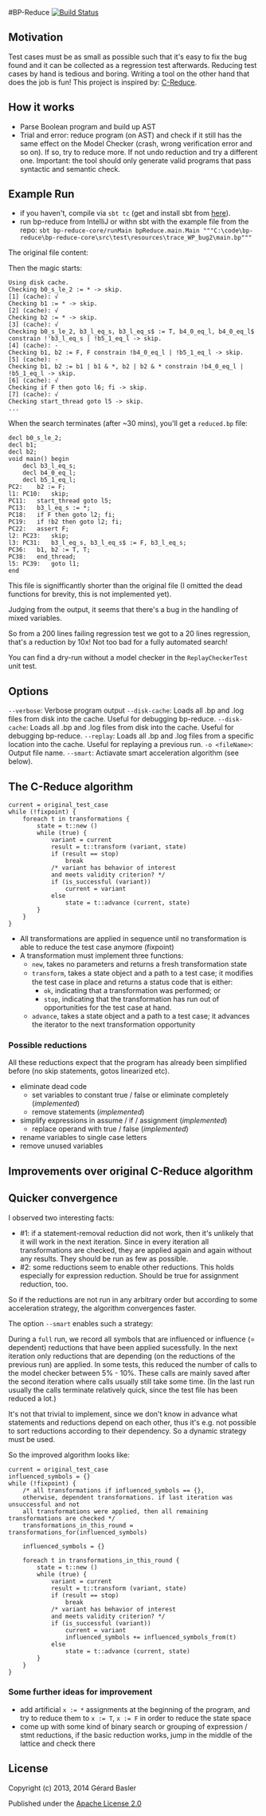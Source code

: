 #BP-Reduce [![Build Status](https://travis-ci.org/gbasler/bp-reduce.png?branch=master)](https://travis-ci.org/gbasler/bp-reduce)

## Motivation

Test cases must be as small as possible such that it's easy to fix the bug found and it can be collected
as a regression test afterwards.
Reducing test cases by hand is tedious and boring. Writing a tool on the other hand that does the job is fun!
This project is inspired by:
[C-Reduce](http://embed.cs.utah.edu/creduce/).

## How it works

* Parse Boolean program and build up AST
* Trial and error: reduce program (on AST) and check if it still has the same effect on the Model Checker
(crash, wrong verification error and so on). If so, try to reduce more. If not undo reduction and try a different one.
Important: the tool should only generate valid programs that pass syntactic and semantic check.

## Example Run

- if you haven't, compile via `sbt tc` (get and install sbt from [here](http://www.scala-sbt.org/)).
- run bp-reduce from IntelliJ or withn sbt with the example file from the repo:
`sbt bp-reduce-core/runMain bpReduce.main.Main """C:\code\bp-reduce\bp-reduce-core\src\test\resources\trace_WP_bug2\main.bp"""`

The original file content:

Then the magic starts:
```
Using disk cache.
Checking b0_s_le_2 := * -> skip.
[1] (cache): √
Checking b1 := * -> skip.
[2] (cache): √
Checking b2 := * -> skip.
[3] (cache): √
Checking b0_s_le_2, b3_l_eq_s, b3_l_eq_s$ := T, b4_0_eq_l, b4_0_eq_l$ constrain !'b3_l_eq_s | !b5_1_eq_l -> skip.
[4] (cache): -
Checking b1, b2 := F, F constrain !b4_0_eq_l | !b5_1_eq_l -> skip.
[5] (cache): -
Checking b1, b2 := b1 | b1 & *, b2 | b2 & * constrain !b4_0_eq_l | !b5_1_eq_l -> skip.
[6] (cache): √
Checking if F then goto l6; fi -> skip.
[7] (cache): √
Checking start_thread goto l5 -> skip.
...
```

When the search terminates (after ~30 mins), you'll get a `reduced.bp` file:

```
decl b0_s_le_2;
decl b1;
decl b2;
void main() begin
	decl b3_l_eq_s;
	decl b4_0_eq_l;
	decl b5_1_eq_l;
PC2:	b2 := F;
l1: PC10:	skip;
PC11:	start_thread goto l5;
PC13:	b3_l_eq_s := *;
PC18:	if F then goto l2; fi;
PC19:	if !b2 then goto l2; fi;
PC22:	assert F;
l2: PC23:	skip;
l3: PC31:	b3_l_eq_s, b3_l_eq_s$ := F, b3_l_eq_s;
PC36:	b1, b2 := T, T;
PC38:	end_thread;
l5: PC39:	goto l1;
end
```

This file is signifficantly shorter than the original file (I omitted the dead functions for brevity, this is not
implemented yet).

Judging from the output, it seems that there's a bug
in the handling of mixed variables.

So from a 200 lines failing regression test we got to a 20 lines regression,
that's a reduction by 10x!
Not too bad for a fully automated search!

You can find a dry-run without a model checker in the `ReplayCheckerTest` unit test.

## Options

`--verbose`: Verbose program output
`--disk-cache`: Loads all .bp and .log files from disk into the cache. Useful for debugging bp-reduce.
`--disk-cache`: Loads all .bp and .log files from disk into the cache. Useful for debugging bp-reduce.
`--replay`: Loads all .bp and .log files from a specific location into the cache. Useful for replaying a previous run.
`-o <fileName>`: Output file name.
`--smart`: Actiavate smart acceleration algorithm (see below).


## The C-Reduce algorithm

```
current = original_test_case
while (!fixpoint) {
    foreach t in transformations {
        state = t::new ()
        while (true) {
            variant = current
            result = t::transform (variant, state)
            if (result == stop)
                break
            /* variant has behavior of interest
            and meets validity criterion? */
            if (is_successful (variant))
                current = variant
            else
                state = t::advance (current, state)
        }
    }
}
```

 * All transformations are applied in sequence until no transformation is able to reduce the test case anymore (fixpoint)
 * A transformation must implement three functions:
   * `new`, takes no parameters and returns a fresh transformation state
   * `transform`, takes a state object and a path to a test case; it modiﬁes the test case in place and returns a status code that is either:
     * `ok`, indicating that a transformation was performed; or
     * `stop`, indicating that the transformation has run out of opportunities for the test case at hand.
   * `advance`, takes a state object and a path to a test case; it advances the iterator to the next transformation opportunity

### Possible reductions

All these reductions expect that the program has already been simplified before
(no skip statements, gotos linearized etc).

 * eliminate dead code
   * set variables to constant true / false or eliminate completely (_implemented_)
   * remove statements (_implemented_)
 * simplify expressions in assume / if / assignment (_implemented_)
   * replace operand with true / false (_implemented_)
 * rename variables to single case letters
 * remove unused variables

## Improvements over original C-Reduce algorithm

## Quicker convergence

I observed two interesting facts:
- #1: if a statement-removal reduction did not work, then it's unlikely that it will work in the next
iteration. Since in every iteration all transformations are checked, they are applied again and again without any
results. They should be run as few as possible.
- #2: some reductions seem to enable other reductions. This holds especially for expression reduction.
Should be true for assignment reduction, too.

So if the reductions are not run in any arbitrary order
but according to some acceleration strategy, the algorithm convergences faster.

The option `--smart` enables such a strategy:

 During a `full` run, we record all symbols that are influenced or influence (= dependent) reductions that have been
 applied sucessfully. In the next iteration only reductions that are depending (on the reductions of the previous run)
 are applied. In some tests, this reduced the number of calls to the model checker between 5% - 10%.
 These calls are mainly saved after the second iteration where calls usually still take some time.
 (In the last run usually the calls terminate relatively quick, since the test file has been reduced a lot.)

It's not that trivial to implement, since we don't know in advance what statements and reductions depend on each other,
thus it's e.g. not possible to sort reductions according to their dependency. So a dynamic strategy must be used.

So the improved algorithm looks like:

```
current = original_test_case
influenced_symbols = {}
while (!fixpoint) {
    /* all transformations if influenced_symbols == {},
    otherwise, dependent transformations. if last iteration was unsuccessful and not
    all transformations were applied, then all remaining transformations are checked */
    transformations_in_this_round = transformations_for(influenced_symbols)

    influenced_symbols = {}

    foreach t in transformations_in_this_round {
        state = t::new ()
        while (true) {
            variant = current
            result = t::transform (variant, state)
            if (result == stop)
                break
            /* variant has behavior of interest
            and meets validity criterion? */
            if (is_successful (variant))
                current = variant
                influenced_symbols += influenced_symbols_from(t)
            else
                state = t::advance (current, state)
        }
    }
}
```

### Some further ideas for improvement

- add artificial `x := *` assignments at the beginning of the program, and try to reduce them to `x := T`, `x := F`
in order to reduce the state space
- come up with some kind of binary search or grouping of expression / stmt reductions, if the basic reduction works,
jump in the middle of the lattice and check there


## License
Copyright (c) 2013, 2014 Gérard Basler

Published under the [Apache License 2.0](http://www.apache.org/licenses/LICENSE-2.0.txt)
